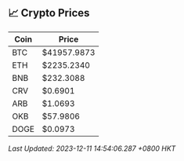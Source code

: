 ## 📈 Crypto Prices

| Coin | Price |
| ---- | ----- |
| BTC | $41957.9873 |
| ETH | $2235.2340 |
| BNB | $232.3088 |
| CRV | $0.6901 |
| ARB | $1.0693 |
| OKB | $57.9806 |
| DOGE | $0.0973 |

_Last Updated: 2023-12-11 14:54:06.287 +0800 HKT_